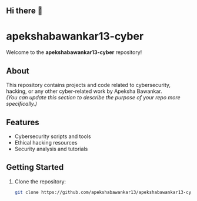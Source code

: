 ## Hi there 👋

<!--
**apekshabawankar13-cyber/apekshabawankar13-cyber** is a ✨ _special_ ✨ repository because its `README.md` (this file) appears on your GitHub profile.

Here are some ideas to get you started:

- 🔭 I’m currently working on ...
- 🌱 I’m currently learning ...
- 👯 I’m looking to collaborate on ...
- 🤔 I’m looking for help with ...
- 💬 Ask me about ...
- 📫 How to reach me: ...
- 😄 Pronouns: ...
- ⚡ Fun fact: ...
-->
# apekshabawankar13-cyber

Welcome to the **apekshabawankar13-cyber** repository!

## About

This repository contains projects and code related to cybersecurity, hacking, or any other cyber-related work by Apeksha Bawankar.  
*(You can update this section to describe the purpose of your repo more specifically.)*

## Features

- Cybersecurity scripts and tools
- Ethical hacking resources
- Security analysis and tutorials

## Getting Started

1. Clone the repository:
   ```bash
   git clone https://github.com/apekshabawankar13/apekshabawankar13-cyber.git
